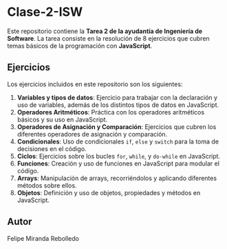 # Clase-2-ISW

Este repositorio contiene la **Tarea 2 de la ayudantía de Ingeniería de Software**. La tarea consiste en la resolución de 8 ejercicios que cubren temas básicos de la programación con **JavaScript**.

## Ejercicios

Los ejercicios incluidos en este repositorio son los siguientes:

1. **Variables y tipos de datos**: Ejercicio para trabajar con la declaración y uso de variables, además de los distintos tipos de datos en JavaScript.
2. **Operadores Aritméticos**: Práctica con los operadores aritméticos básicos y su uso en JavaScript.
3. **Operadores de Asignación y Comparación**: Ejercicios que cubren los diferentes operadores de asignación y comparación.
4. **Condicionales**: Uso de condicionales `if`, `else` y `switch` para la toma de decisiones en el código.
5. **Ciclos**: Ejercicios sobre los bucles `for`, `while`, y `do-while` en JavaScript.
6. **Funciones**: Creación y uso de funciones en JavaScript para modular el código.
7. **Arrays**: Manipulación de arrays, recorriéndolos y aplicando diferentes métodos sobre ellos.
8. **Objetos**: Definición y uso de objetos, propiedades y métodos en JavaScript.

## Autor

Felipe Miranda Rebolledo
